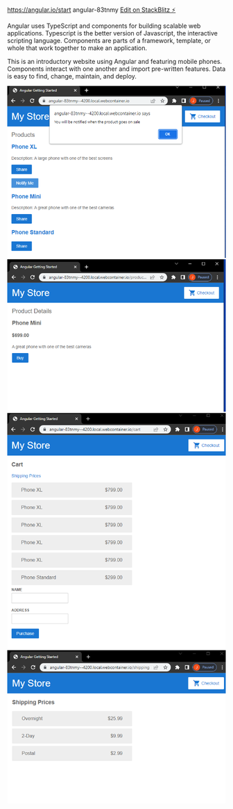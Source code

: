 https://angular.io/start
angular-83tnmy
[Edit on StackBlitz ⚡️](https://stackblitz.com/edit/angular-83tnmy)

Angular uses TypeScript and components for building scalable web applications.
Typescript is the better version of Javascript, the interactive scripting language.
Components are parts of a framework, template, or whole that work together to make an application.

This is an introductory website using Angular and featuring mobile phones. Components interact with one another and import pre-written features. Data is easy to find, change, maintain, and deploy.

![](screenshots/alerts.png)
![](screenshots/details.png)
![](screenshots/checkout_form.png)
![](screenshots/shipping.png)

